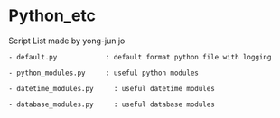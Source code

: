 # Python_etc
Script List made by yong-jun jo

    - default.py            : default format python file with logging

    - python_modules.py     : useful python modules
    
    - datetime_modules.py     : useful datetime modules

    - database_modules.py     : useful database modules
